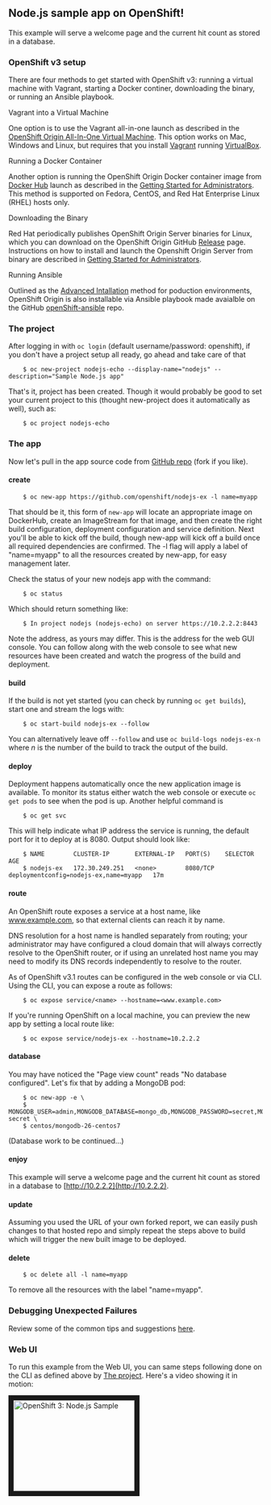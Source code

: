 Node.js sample app on OpenShift!
-----------------

This example will serve a welcome page and the current hit count as stored in a database.

### OpenShift v3 setup

There are four methods to get started with OpenShift v3: running a virtual machine with Vagrant, starting a Docker continer, downloading the binary, or running an Ansible playbook. 

Vagrant into a Virtual Machine

One option is to use the Vagrant all-in-one launch as described in the [OpenShift Origin All-In-One Virtual Machine](https://www.openshift.org/vm/). This option works on Mac, Windows and Linux, but requires that you install [Vagrant](https://www.vagrantup.com/downloads.html) running [VirtualBox](https://www.virtualbox.org/wiki/Downloads).

Running a Docker Container

Another option is running the OpenShift Origin Docker container image from [Docker Hub](https://hub.docker.com/r/openshift/origin/) launch as described in the [Getting Started for Administrators](https://docs.openshift.org/latest/getting_started/administrators.html#running-in-a-docker-container). This method is supported on Fedora, CentOS, and Red Hat Enterprise Linux (RHEL) hosts only.

Downloading the Binary

Red Hat periodically publishes OpenShift Origin Server binaries for Linux, which you can download on the OpenShift Origin GitHub [Release](https://github.com/openshift/origin/releases) page. Instructions on how to install and launch the Openshift Origin Server from binary are described in [Getting Started for Administrators](https://docs.openshift.org/latest/getting_started/administrators.html#downloading-the-binary).

Running Ansible

Outlined as the [Advanced Intallation](https://docs.openshift.org/latest/install_config/install/advanced_install.html) method for poduction environments, OpenShift Origin is also installable via Ansible playbook made avaialble on the GitHub [openShift-ansible](https://github.com/openshift/openshift-ansible) repo.


### The project

After logging in with `oc login` (default username/password: openshift), if you don't have a project setup all ready, go ahead and take care of that

        $ oc new-project nodejs-echo --display-name="nodejs" --description="Sample Node.js app"

That's it, project has been created.  Though it would probably be good to set your current project to this (thought new-project does it automatically as well), such as:

        $ oc project nodejs-echo

### The app

Now let's pull in the app source code from [GitHub repo](https://github.com/openshift/nodejs-ex) (fork if you like).

#### create

        $ oc new-app https://github.com/openshift/nodejs-ex -l name=myapp
        
That should be it, this form of `new-app` will locate an appropriate image on DockerHub, create an ImageStream for that image, and then create the right build configuration, deployment configuration and service definition.  Next you'll be able to kick off the build, though new-app will kick off a build once all required dependencies are confirmed.  The -l flag will apply a label of "name=myapp" to all the resources created by new-app, for easy management later.

Check the status of your new nodejs app with the command:

        $ oc status
        
Which should return something like:

        $ In project nodejs (nodejs-echo) on server https://10.2.2.2:8443
        
Note the address, as yours may differ. This is the address for the web GUI console. You can follow along with the web console to see what new resources have been created and watch the progress of the build and deployment.

#### build

If the build is not yet started (you can check by running `oc get builds`), start one and stream the logs with:

        $ oc start-build nodejs-ex --follow

You can alternatively leave off `--follow` and use `oc build-logs nodejs-ex-n` where *n* is the number of the build to track the output of the build.

#### deploy

Deployment happens automatically once the new application image is available.  To monitor its status either watch the web console or execute `oc get pods` to see when the pod is up.  Another helpful command is

        $ oc get svc

This will help indicate what IP address the service is running, the default port for it to deploy at is 8080. Output should look like:

        $ NAME        CLUSTER-IP       EXTERNAL-IP   PORT(S)    SELECTOR                                AGE
        $ nodejs-ex   172.30.249.251   <none>        8080/TCP   deploymentconfig=nodejs-ex,name=myapp   17m
        
#### route

An OpenShift route exposes a service at a host name, like www.example.com, so that external clients can reach it by name.

DNS resolution for a host name is handled separately from routing; your administrator may have configured a cloud domain that will always correctly resolve to the OpenShift router, or if using an unrelated host name you may need to modify its DNS records independently to resolve to the router.

As of OpenShift v3.1 routes can be configured in the web console or via CLI. Using the CLI, you can expose a route as follows:

        $ oc expose service/<name> --hostname=<www.example.com>
        
If you're running OpenShift on a local machine, you can preview the new app by setting a local route like:

        $ oc expose service/nodejs-ex --hostname=10.2.2.2
        
#### database

You may have noticed the "Page view count" reads "No database configured". Let's fix that by adding a MongoDB pod:

        $ oc new-app -e \
        $ MONGODB_USER=admin,MONGODB_DATABASE=mongo_db,MONGODB_PASSWORD=secret,MONGODB_ADMIN_PASSWORD=super-secret \
        $ centos/mongodb-26-centos7
        
(Database work to be continued...)

#### enjoy

This example will serve a welcome page and the current hit count as stored in a database to [http://10.2.2.2](http://10.2.2.2).

#### update

Assuming you used the URL of your own forked report, we can easily push changes to that hosted repo and simply repeat the steps above to build which will trigger the new built image to be deployed.

#### delete

		$ oc delete all -l name=myapp

To remove all the resources with the label "name=myapp".

### Debugging Unexpected Failures

Review some of the common tips and suggestions [here](https://github.com/openshift/origin/blob/master/docs/debugging-openshift.md).


### Web UI

To run this example from the Web UI, you can same steps following done on the CLI as defined above by [The project](#the-project). Here's a video showing it in motion:

<a href="http://www.youtube.com/watch?feature=player_embedded&v=uocucZqg_0I&t=225" target="_blank">
<img src="http://img.youtube.com/vi/uocucZqg_0I/0.jpg" 
alt="OpenShift 3: Node.js Sample" width="240" height="180" border="10" /></a>

